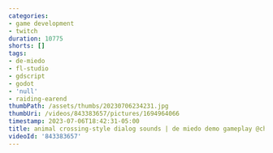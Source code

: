 ```yaml
---
categories:
- game development
- twitch
duration: 10775
shorts: []
tags:
- de-miedo
- fl-studio
- gdscript
- godot
- 'null'
- raiding-earend
thumbPath: /assets/thumbs/20230706234231.jpg
thumbUri: /videos/843383657/pictures/1694964066
timestamp: 2023-07-06T18:42:31-05:00
title: animal crossing-style dialog sounds | de miedo demo gameplay @chotothebright
videoId: '843383657'
---
```

